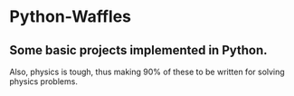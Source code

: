 # Python-Waffles
## Some basic projects implemented in Python.

Also, physics is tough, thus making 90% of these to be written for solving physics problems.
